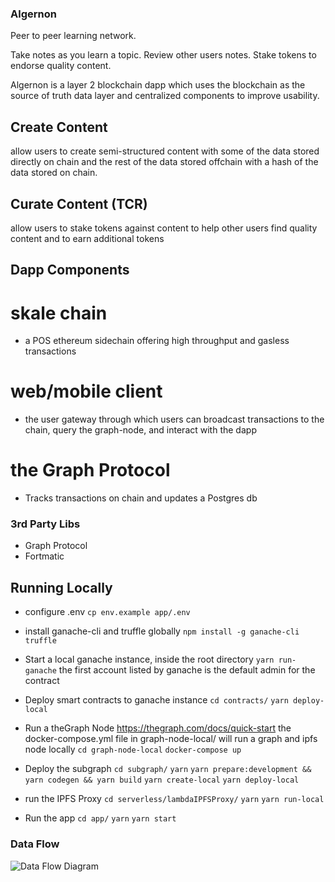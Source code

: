 ### Algernon

Peer to peer learning network.

Take notes as you learn a topic. Review other users notes. Stake tokens to endorse quality content.

Algernon is a layer 2 blockchain dapp which uses the blockchain as the source of truth data layer and centralized components to improve usability.


## Create Content
allow users to create semi-structured content with some of the data stored directly on chain and the rest of the data stored offchain with a hash of the data stored on chain.

## Curate Content (TCR)
allow users to stake tokens against content to help other users find quality content and to earn additional tokens

## Dapp Components

# skale chain
  - a POS ethereum sidechain offering high throughput and gasless transactions
  
# web/mobile client
  - the user gateway through which users can broadcast transactions to the chain, query the graph-node, and interact with the dapp

# the Graph Protocol
  - Tracks transactions on chain and updates a Postgres db

### 3rd Party Libs
  - Graph Protocol
  - Fortmatic

## Running Locally

- configure .env
`cp env.example app/.env`


- install ganache-cli and truffle globally
`npm install -g ganache-cli truffle`


- Start a local ganache instance, inside the root directory
`yarn run-ganache`
the first account listed by ganache is the default admin for the contract


- Deploy smart contracts to ganache instance
`cd contracts/`
`yarn deploy-local`


- Run a theGraph Node
  https://thegraph.com/docs/quick-start
the docker-compose.yml file in graph-node-local/ will run a graph and ipfs node locally
`cd graph-node-local`
`docker-compose up`

- Deploy the subgraph
`cd subgraph/`
`yarn`
`yarn prepare:development && yarn codegen && yarn build`
`yarn create-local`
`yarn deploy-local`

- run the IPFS Proxy
`cd serverless/lambdaIPFSProxy/`
`yarn`
`yarn run-local`

- Run the app
`cd app/`
`yarn`
`yarn start`

### Data Flow
![Data Flow Diagram](images/algernon_data_flow.png)


